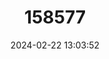 ---
title: "158577"
category: "Platycypha crocea"
draft: false
date: 2024-02-22 13:03:52
languages:
  English: ["Angola Jewel"]
---